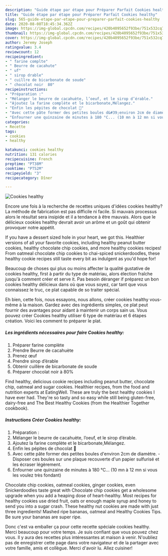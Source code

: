 ```yaml
---
description: "Guide étape par étape pour Préparer Parfait Cookies healthy"
title: "Guide étape par étape pour Préparer Parfait Cookies healthy"
slug: 565-guide-etape-par-etape-pour-preparer-parfait-cookies-healthy
date: 2020-08-08T18:45:34.362Z
image: https://img-global.cpcdn.com/recipes/420b4095652f93be/751x532cq70/cookies-healthy-photo-principale-de-la-recette.jpg
thumbnail: https://img-global.cpcdn.com/recipes/420b4095652f93be/751x532cq70/cookies-healthy-photo-principale-de-la-recette.jpg
cover: https://img-global.cpcdn.com/recipes/420b4095652f93be/751x532cq70/cookies-healthy-photo-principale-de-la-recette.jpg
author: Jeremy Joseph
ratingvalue: 3.4
reviewcount: 12
recipeingredient:
- " farine complte"
- " Beurre de cacahute"
- " uf"
- " sirop drable"
- " cuillre de bicarbonate de soude"
- " chocolat noir  80"
recipeinstructions:
- "Préparation :"
- "Mélanger le beurre de cacahuète, l’oeuf, et le sirop d’érable."
- "Ajoutez la farine complète et le bicarbonate,Mélangez."
- "Enfin les pépites de chocolat 🍫"
- "Avec cette pâte former des petites boules d&#39;environ 2cm de diamètre. Disposer ces boules sur une plaque recouverte d&#39;un papier sulfurisé et les écraser légèrement."
- "Enfourner une quinzaine de minutes à 180 °C... (10 mn à 12 mn si vous les voulez très fondant)"
categories:
- Recette
tags:
- cookies
- healthy

katakunci: cookies healthy 
nutrition: 131 calories
recipecuisine: French
preptime: "PT38M"
cooktime: "PT52M"
recipeyield: "3"
recipecategory: Dîner

---
```



![Cookies healthy](https://img-global.cpcdn.com/recipes/420b4095652f93be/751x532cq70/cookies-healthy-photo-principale-de-la-recette.jpg)

Encore une fois à la recherche de recettes uniques d'idées cookies healthy? La méthode de fabrication est pas difficile ni facile. Si mauvais processus alors le résultat sera insipide et il a tendance à être mauvais. Alors que le délicieux cookies healthy devrait avoir un arôme et un goût qui obtenir provoquer notre appétit.

If you have a dessert sized hole in your heart, we got this. Healthier versions of all your favorite cookies, including healthy peanut butter cookies, healthy chocolate chip cookies, and more healthy cookies recipes! From oatmeal chocolate chip cookies to chai-spiced snickerdoodles, these healthy cookie recipes still taste every bit as indulgent as you&#39;d hope for!

Beaucoup de choses qui plus ou moins affecter la qualité gustative de cookies healthy, first à partir du type de matériau, alors élection fraîche jusqu'à comment créer et serve it. Pas besoin déranger if préparez un bon cookies healthy délicieux dans où que vous soyez, car tant que vous connaissez le truc, ce plat capable de so traiter spécial.


Eh bien, cette fois, nous essayons, nous allons, créer cookies healthy vous-même à la maison. Gardez avec des ingrédients simples, ce plat peut fournir des avantages pour aidant à maintenir un corps sain us. Vous pouvez créer Cookies healthy utiliser 6 type de matériau et 6 étapes création. Voici les comment to préparer le plat.

<!--inarticleads1-->

##### Les ingrédients nécessaires pour faire Cookies healthy:

1. Préparer  farine complète
1. Prendre  Beurre de cacahuète
1. Prenez  œuf
1. Prendre  sirop d’érable
1. Obtenir  cuillère de bicarbonate de soude
1. Préparer  chocolat noir à 80%


Find healthy, delicious cookie recipes including peanut butter, chocolate chip, oatmeal and sugar cookies. Healthier recipes, from the food and nutrition experts at EatingWell. These are truly the best healthy cookies I have ever had. They&#39;re so tasty and so easy while still being gluten-free, dairy-free and The Best Healthy Cookies (from the Healthier Together cookbook). 

<!--inarticleads2-->

##### Instructions Créer Cookies healthy:

1. Préparation :
1. Mélanger le beurre de cacahuète, l’oeuf, et le sirop d’érable.
1. Ajoutez la farine complète et le bicarbonate,Mélangez.
1. Enfin les pépites de chocolat 🍫
1. Avec cette pâte former des petites boules d&#39;environ 2cm de diamètre. - Disposer ces boules sur une plaque recouverte d&#39;un papier sulfurisé et les écraser légèrement.
1. Enfourner une quinzaine de minutes à 180 °C... (10 mn à 12 mn si vous les voulez très fondant)


Chocolate chip cookies, oatmeal cookies, ginger cookies, even Snickerdoodles taste great with Chocolate chip cookies get a wholesome upgrade when you add a heaping dose of heart-healthy. Most recipes for healthy cookies use dried fruit, oats or enough maple syrup and honey to send you into a sugar crash. These healthy nut cookies are made with just three ingredients! Mashed ripe bananas, oatmeal and Healthy Cookies Tips. Be sure your bananas are super ripe. 


Donc c'est va emballer ça pour cette recette spéciale cookies healthy. Merci beaucoup pour votre temps. Je suis confiant que vous pouvez chez vous. Il y aura des recettes plus  intéressantes at maison à venir. N'oubliez pas de enregistrer cette page dans votre navigateur et de la partager avec votre famille, amis et collègue. Merci d'avoir lu. Allez cuisiner!
